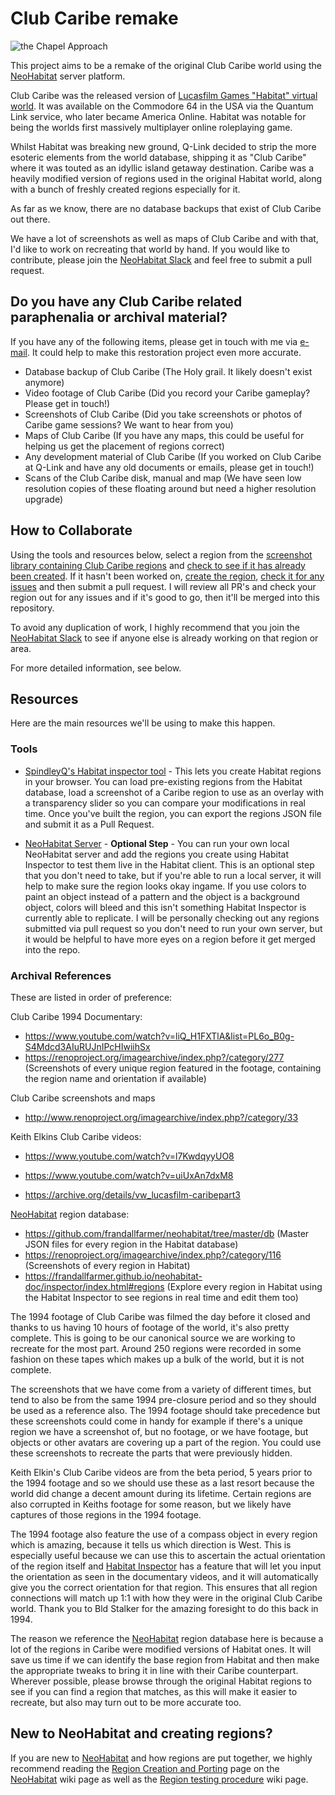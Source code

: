 # Club Caribe remake

![the Chapel Approach](https://github.com/StuBlad/clubcaribe/assets/25211663/232b02f9-bf97-400a-8574-5c18a252addd)

This project aims to be a remake of the original Club Caribe world using the [NeoHabitat](http://www.neohabitat.org) server platform.

Club Caribe was the released version of [Lucasfilm Games "Habitat" virtual world](https://en.wikipedia.org/wiki/Habitat_(video_game)). It was available on the Commodore 64 in the USA via the Quantum Link service, who later became America Online. Habitat was notable for being the worlds first massively multiplayer online roleplaying game.

Whilst Habitat was breaking new ground, Q-Link decided to strip the more esoteric elements from the world database, shipping it as "Club Caribe" where it was touted as an idyllic island getaway destination. Caribe was a heavily modified version of regions used in the original Habitat world, along with a bunch of freshly created regions especially for it.

As far as we know, there are no database backups that exist of Club Caribe out there.

We have a lot of screenshots as well as maps of Club Caribe and with that, I'd like to work on recreating that world by hand. If you would like to contribute, please join the [NeoHabitat Slack](https://join.slack.com/t/neohabitat/shared_invite/zt-29umovwqu-R7KT2d4qQ3HhwHDZ3TMNew) and feel free to submit a pull request.

## Do you have any Club Caribe related paraphenalia or archival material?
If you have any of the following items, please get in touch with me via [e-mail](mailto:stuart@renoproject.org). It could help to make this restoration project even more accurate.
* Database backup of Club Caribe (The Holy grail. It likely doesn't exist anymore)
* Video footage of Club Caribe (Did you record your Caribe gameplay? Please get in touch!)
* Screenshots of Club Caribe (Did you take screenshots or photos of Caribe game sessions? We want to hear from you)
* Maps of Club Caribe (If you have any maps, this could be useful for helping us get the placement of regions correct)
* Any development material of Club Caribe (If you worked on Club Caribe at Q-Link and have any old documents or emails, please get in touch!)
* Scans of the Club Caribe disk, manual and map (We have seen low resolution copies of these floating around but need a higher resolution upgrade)

## How to Collaborate
Using the tools and resources below, select a region from the [screenshot library containing Club Caribe regions](https://renoproject.org/imagearchive/index.php?/category/277) and [check to see if it has already been created](https://github.com/StuBlad/clubcaribe/tree/master/db). If it hasn't been worked on, [create the region](https://frandallfarmer.github.io/neohabitat-doc/inspector/edit.html), [check it for any issues](https://github.com/frandallfarmer/neohabitat/wiki/Region-testing-procedure) and then submit a pull request. I will review all PR's and check your region out for any issues and if it's good to go, then it'll be merged into this repository.

To avoid any duplication of work, I highly recommend that you join the [NeoHabitat Slack](https://join.slack.com/t/neohabitat/shared_invite/zt-29umovwqu-R7KT2d4qQ3HhwHDZ3TMNew) to see if anyone else is already working on that region or area.

For more detailed information, see below.

## Resources
Here are the main resources we'll be using to make this happen.

### Tools
* [SpindleyQ's Habitat inspector tool](https://frandallfarmer.github.io/neohabitat-doc/inspector/edit.html) - This lets you create Habitat regions in your browser. You can load pre-existing regions from the Habitat database, load a screenshot of a Caribe region to use as an overlay with a transparency slider so you can compare your modifications in real time. Once you've built the region, you can export the regions JSON file and submit it as a Pull Request.

* [NeoHabitat Server](https://github.com/frandallfarmer/neohabitat) - **Optional Step** - You can run your own local NeoHabitat server and add the regions you create using Habitat Inspector to test them live in the Habitat client. This is an optional step that you don't need to take, but if you're able to run a local server, it will help to make sure the region looks okay ingame. If you use colors to paint an object instead of a pattern and the object is a background object, colors will bleed and this isn't something Habitat Inspector is currently able to replicate. I will be personally checking out any regions submitted via pull request so you don't need to run your own server, but it would be helpful to have more eyes on a region before it get merged into the repo.

### Archival References
These are listed in order of preference:

Club Caribe 1994 Documentary:
* https://www.youtube.com/watch?v=liQ_H1FXTlA&list=PL6o_B0g-S4Mdcd3AIuRUJnIPcHIwiihSx
* https://renoproject.org/imagearchive/index.php?/category/277 (Screenshots of every unique region featured in the footage, containing the region name and orientation if available)

Club Caribe screenshots and maps
* http://www.renoproject.org/imagearchive/index.php?/category/33

Keith Elkins Club Caribe videos:
* https://www.youtube.com/watch?v=l7KwdqyyUO8

* https://www.youtube.com/watch?v=uiUxAn7dxM8

* https://archive.org/details/vw_lucasfilm-caribepart3

[NeoHabitat](http://www.neohabitat.org) region database:
* https://github.com/frandallfarmer/neohabitat/tree/master/db (Master JSON files for every region in the Habitat database)
* https://renoproject.org/imagearchive/index.php?/category/116 (Screenshots of every region in Habitat)
* https://frandallfarmer.github.io/neohabitat-doc/inspector/index.html#regions (Explore every region in Habitat using the Habitat Inspector to see regions in real time and edit them too)

The 1994 footage of Club Caribe was filmed the day before it closed and thanks to us having 10 hours of footage of the world, it's also pretty complete. This is going to be our canonical source we are working to recreate for the most part. Around 250 regions were recorded in some fashion on these tapes which makes up a bulk of the world, but it is not complete.

The screenshots that we have come from a variety of different times, but tend to also be from the same 1994 pre-closure period and so they should be used as a reference also. The 1994 footage should take precedence but these screenshots could come in handy for example if there's a unique region we have a screenshot of, but no footage, or we have footage, but objects or other avatars are covering up a part of the region. You could use these screenshots to recreate the parts that were previously hidden.

Keith Elkin's Club Caribe videos are from the beta period, 5 years prior to the 1994 footage and so we should use these as a last resort because the world did change a decent amount during its lifetime. Certain regions are also corrupted in Keiths footage for some reason, but we likely have captures of those regions in the 1994 footage.

The 1994 footage also feature the use of a compass object in every region which is amazing, because it tells us which direction is West. This is especially useful because we can use this to ascertain the actual orientation of the region itself and [Habitat Inspector](https://frandallfarmer.github.io/neohabitat-doc/inspector/edit.html) has a feature that will let you input the orientation as seen in the documentary videos, and it will automatically give you the correct orientation for that region. This ensures that all region connections will match up 1:1 with how they were in the original Club Caribe world. Thank you to Bld Stalker for the amazing foresight to do this back in 1994.

The reason we reference the [NeoHabitat](http://www.neohabitat.org) region database here is because a lot of the regions in Caribe were modified versions of Habitat ones. It will save us time if we can identify the base region from Habitat and then make the appropriate tweaks to bring it in line with their Caribe counterpart. Wherever possible, please browse through the original Habitat regions to see if you can find a region that matches, as this will make it easier to recreate, but also may turn out to be more accurate too.

## New to NeoHabitat and creating regions?

If you are new to [NeoHabitat](http://www.neohabitat.org) and how regions are put together, we highly recommend reading the [Region Creation and Porting](https://github.com/frandallfarmer/neohabitat/wiki/Region-Creation-and-Porting) page on the [NeoHabitat](http://www.neohabitat.org) wiki page as well as the [Region testing procedure](https://github.com/frandallfarmer/neohabitat/wiki/Region-testing-procedure) wiki page.
